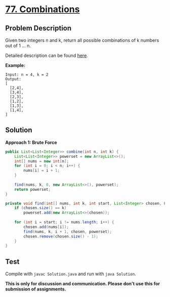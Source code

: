 # [77. Combinations][title]

## Problem Description

Given two integers n and k, return all possible combinations of k numbers out of 1 ... n.

Detailed description can be found [here][title].

**Example:**

```
Input: n = 4, k = 2
Output:
[
  [2,4],
  [3,4],
  [2,3],
  [1,2],
  [1,3],
  [1,4],
]
```

## Solution

**Approach 1: Brute Force**

```java
public List<List<Integer>> combine(int n, int k) {
    List<List<Integer>> powerset = new ArrayList<>();
    int[] nums = new int[n];
    for (int i = 0; i < n; i++) {
        nums[i] = i + 1;
    }
    
    find(nums, k, 0, new ArrayList<>(), powerset);
    return powerset;
}

private void find(int[] nums, int k, int start, List<Integer> chosen, List<List<Integer>> powerset) {
    if (chosen.size() == k)
        powerset.add(new ArrayList<>(chosen));
    
    for (int i = start; i != nums.length; i++) {
        chosen.add(nums[i]);
        find(nums, k, i + 1, chosen, powerset);
        chosen.remove(chosen.size() - 1);
    }
}
```

## Test

Compile with `javac Solution.java` and run with `java Solution`.


**This is only for discussion and communication. Please don't use this for submission of assignments.**

[title]: https://leetcode.com/problems/subsets-ii/